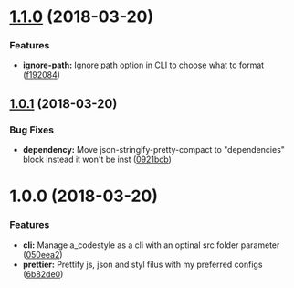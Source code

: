 <a name="1.1.0"></a>
# [1.1.0](https://github.com/Alexgalinier/a_codestyle/compare/v1.0.1...v1.1.0) (2018-03-20)


### Features

* **ignore-path:** Ignore path option in CLI to choose what to format ([f192084](https://github.com/Alexgalinier/a_codestyle/commit/f192084))

<a name="1.0.1"></a>
## [1.0.1](https://github.com/Alexgalinier/a_codestyle/compare/v1.0.0...v1.0.1) (2018-03-20)


### Bug Fixes

* **dependency:** Move json-stringify-pretty-compact to "dependencies" block instead it won't be inst ([0921bcb](https://github.com/Alexgalinier/a_codestyle/commit/0921bcb))

<a name="1.0.0"></a>
# 1.0.0 (2018-03-20)


### Features

* **cli:** Manage a_codestyle as a cli with an optinal src folder parameter ([050eea2](https://github.com/Alexgalinier/a_codestyle/commit/050eea2))
* **prettier:** Prettify js, json and styl filus with my preferred configs ([6b82de0](https://github.com/Alexgalinier/a_codestyle/commit/6b82de0))
